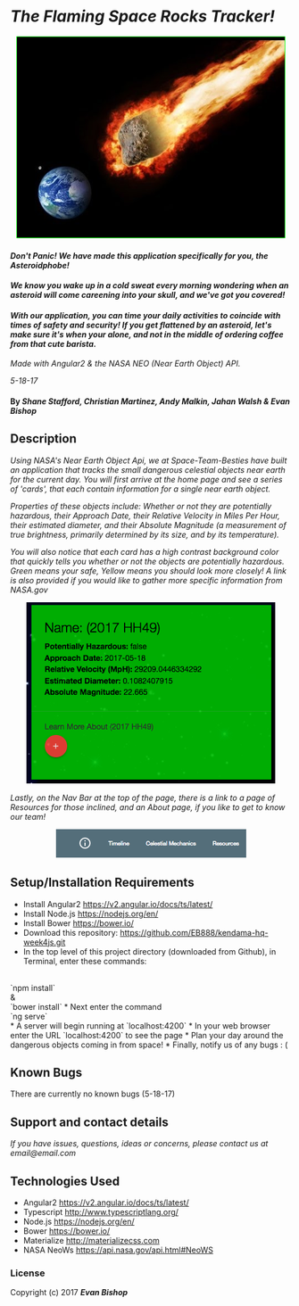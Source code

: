 # _The Flaming Space Rocks Tracker!_
  <p align="center">
    <img style="border: 1px solid #00ff00" src="./src/assets/images/asteroid-readme.jpeg"/>
  </p>

#### _Don't Panic! We have made this application specifically for you, the Asteroidphobe!_

#### _We know you wake up in a cold sweat every morning wondering when an asteroid will come careening into your skull, and we've got you covered!_

#### _With our application, you can time your daily activities to coincide with times of safety and security! If you get flattened by an asteroid, let's make sure it's when your alone, and not in the middle of ordering coffee from that cute barista._

 _Made with Angular2 & the NASA NEO (Near Earth Object) API._

 _5-18-17_

#### By _**Shane Stafford, Christian Martinez, Andy Malkin, Jahan Walsh & Evan Bishop**_

<!-- ## Planning

1. Configuration/dependencies

  * Typescript is installed globally
  * Angular2 is installed
  * Node.js is installed globally and modules are included when project is initiated with Angular2
  * Bower is a front-end dependency manager that is installed globally and initiated after project directory is created
  * Bootstrap is a collection of CSS that is installed with Bower, and manually added in angular-cli.json


2. Integration

  * Initiate Project With Angular2
    Generate:
  * welcome component
  * about component
  * admin component
  * links component
  * users-display-list component
  * user-detail component
  * edit-user component
  * user model
  * user service


3. UX/UI

  * Install Bootstrap with Bower


4. Polish

  * Clean up indentation and formatting
  * DRY up code where applicable
  * Make README awesome


5. Ideas For Possible Future Functionality

  * Use YouTube API to include Kendama Channels in the application
  * Use Reddit API to incude posts from the r/Kendama subreddit
  * Filter list of players various ways
    * Skill Ratings
    * Alphabetically
    * Age
    * Location
 -->

## Description

_Using NASA's Near Earth Object Api, we at Space-Team-Besties have built an application that tracks the small dangerous celestial objects near earth for the current day. You will first arrive at the home page and see a series of 'cards', that each contain information for a single near earth object._

_Properties of these objects include: Whether or not they are potentially hazardous, their Approach Date, their Relative Velocity in Miles Per Hour, their estimated diameter, and their Absolute Magnitude (a measurement of true brightness, primarily determined by its size, and by its temperature)._

_You will also notice that each card has a high contrast background color that quickly tells you whether or not the objects are potentially hazardous. Green means your safe, Yellow means you should look more closely! A link is also provided if you would like to gather more specific information from NASA.gov_

<p align="center">
  <img src="./src/assets/images/card-screenshot.png"/>
</p>

_Lastly, on the Nav Bar at the top of the page, there is a link to a page of Resources for those inclined, and an About page, if you like to get to know our team!_

<p align="center">
  <img src="./src/assets/images/navbar-screenshot.png"/>
</p>

## Setup/Installation Requirements

* Install Angular2 https://v2.angular.io/docs/ts/latest/
* Install Node.js https://nodejs.org/en/
* Install Bower https://bower.io/
* Download this repository: https://github.com/EB888/kendama-hq-week4js.git
* In the top level of this project directory (downloaded from Github), in Terminal, enter these commands:
<br>
`npm install`
<br>
&
<br>
`bower install`
* Next enter the command
<br>
`ng serve`
<br>
* A server will begin running at `localhost:4200`
* In your web browser enter the URL `localhost:4200` to see the page
* Plan your day around the dangerous objects coming in from space!
* Finally, notify us of any bugs : (

## Known Bugs

There are currently no known bugs (5-18-17)

## Support and contact details

_If you have issues, questions, ideas or concerns, please contact us at email@email.com_

## Technologies Used

* Angular2 https://v2.angular.io/docs/ts/latest/
* Typescript http://www.typescriptlang.org/
* Node.js https://nodejs.org/en/
* Bower https://bower.io/
* Materialize http://materializecss.com
* NASA NeoWs https://api.nasa.gov/api.html#NeoWS

### License

Copyright (c) 2017 **_Evan Bishop_**
